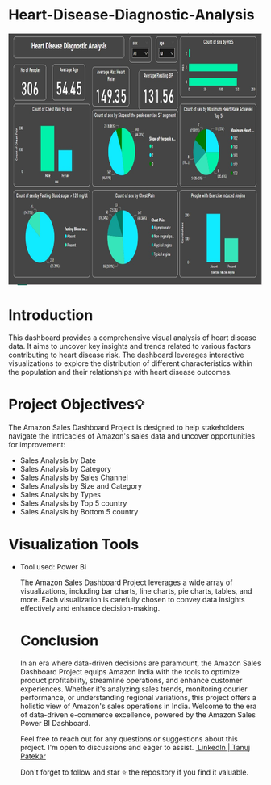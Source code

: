 # Heart-Disease-Diagnostic-Analysis
<img width="1000" height="500" alt="Coding" src="https://github.com/tanujpatekar/Heart-Disease-Diagnostic-Analysis/blob/main/Dashboard_Image_Heart%20Disease%20Diagnostic%20Analysis.jpg">

<h1><a name="introduction">Introduction</a></h1>
<p>This dashboard provides a comprehensive visual analysis of heart disease data. It aims to uncover key insights and trends related to various factors contributing to heart disease risk. The dashboard leverages interactive visualizations to explore the distribution of different characteristics within the population and their relationships with heart disease outcomes.</p>
<h1><a name="projectobjectives">Project Objectives💡</a></h1>
<p>The Amazon Sales  Dashboard Project is designed to help stakeholders navigate the intricacies of Amazon's sales data and uncover opportunities for improvement:</p>
<ul>
  <li>Sales Analysis by Date</li>
  <li>Sales Analysis by Category</li>
  <li>Sales Analysis by Sales Channel</li>
  <li>Sales Analysis by Size and Category</li>
  <li>Sales Analysis by Types</li>
  <li>Sales Analysis by Top 5 country</li>
  <li>Sales Analysis by Bottom 5 country</li>
</ul>
<h1><a name="visualizationtools">Visualization Tools</a></h1>
<ul><li>Tool used: Power Bi</li>

        
<p>The Amazon Sales Dashboard Project leverages a wide array of visualizations, including bar charts, line charts, pie charts, tables, and more. Each visualization is carefully chosen to convey data insights effectively and enhance decision-making.</p>
<h1><a name="conclusion">Conclusion</a></h1>
<p>In an era where data-driven decisions are paramount, the Amazon Sales Dashboard Project equips Amazon India with the tools to optimize product profitability, streamline operations, and enhance customer experiences. Whether it's analyzing sales trends, monitoring courier performance, or understanding regional variations, this project offers a holistic view of Amazon's sales operations in India. Welcome to the era of data-driven e-commerce excellence, powered by the Amazon Sales Power BI Dashboard.</p>

<p>Feel free to reach out for any questions or suggestions about this project. I'm open to discussions and eager to assist.
  <a href="https://www.linkedin.com/in/tanuj-patekar/">
  <img src=" Linkedln | Tanuj Patekar" alt=""> Linkedln | Tanuj Patekar</a><br>
  <p> Don't forget to follow and star ⭐ the repository if you find it valuable.</p>
 
